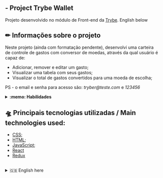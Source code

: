 ## - Project Trybe Wallet
  Projeto desenvolvido no módulo de Front-end da [Trybe](https://www.betrybe.com/).
  English below
  
  ## ✏ Informações sobre o projeto
  
  Neste projeto (ainda com formatação pendente), desenvolvi uma carteira de controle de gastos com conversor de moedas, através da qual usuário é capaz de:
  - Adicionar, remover e editar um gasto;
  - Visualizar uma tabela com seus gastos;
  - Visualizar o total de gastos convertidos para uma moeda de escolha;
</details>

PS - o email e senha para acesso são: _tryber@teste.com_ e _123456_

<details>
  <summary><strong>:memo: Habilidades</strong></summary><br />

Neste projeto, foram criados:

- um _store_ Redux em aplicações React

- _reducers_ no Redux em aplicações React

- _actions_ no Redux em aplicações React

- _dispatchers_ no Redux em aplicações React

- _actions_ assíncronas na aplicação React que faz uso de Redux.

- ... e conectamos Redux aos componentes React


</details>
  
 ## 🛸 Principais tecnologias utilizadas / Main technologies used: 
- [CSS](https://www.w3.org/Style/CSS/Overview.en.html);
- [HTML](https://html.com/);
- [JavaScript](https://developer.mozilla.org/pt-BR/docs/Web/JavaScript);
- [React](https://reactjs.org/)
- [Redux](https://redux.js.org/)
</br>

  <details>
  <summary> 🇬🇧 English here</summary>
  </br>In this project (which still a pending layout/design), I developed an application to control expenses, which has an embedded currency converter, through which the user is allowed to:
  - Add, remove and edit an expense;
  - Visualize a table with their expenses;
  - Visualize the total expenses converted to a currency of choice.</br>
  </br>
  For this project, were created:
  
   - a Redux _store_ in React applications;
  
   - _reducers_ in Redux in React applications;

   - _actions_ in Redux in React applications;

   - _dispatchers_ in Redux in React applications;

   - async _actions_ in the React application that uses Redux

   - ... and we connected Redux to React components!
  </ details>
  </br>
